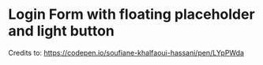 # Login Form with floating placeholder and light button

Credits to: https://codepen.io/soufiane-khalfaoui-hassani/pen/LYpPWda

